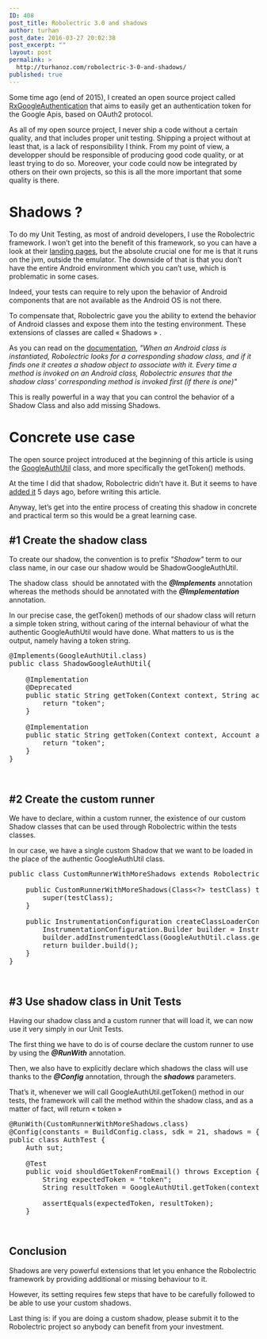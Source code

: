 ```yaml
---
ID: 408
post_title: Robolectric 3.0 and shadows
author: turhan
post_date: 2016-03-27 20:02:38
post_excerpt: ""
layout: post
permalink: >
  http://turhanoz.com/robolectric-3-0-and-shadows/
published: true
---
```

<p class="p1"><span class="s1">Some time ago (end of 2015), I created an open source project called <a href="https://github.com/TurhanOz/RxGoogleAuthentication">RxGoogleAuthentication</a> that aims to easily get an authentication token for the Google Apis, based on OAuth2 protocol.</span></p>
<p class="p1"><span class="s1">As all of my open source project, I never ship a code without a certain quality, and that includes proper unit testing. Shipping a project without at least that, is a lack of responsibility I think. From my point of view, a developper should be responsible of producing good code quality, or at least trying to do so. Moreover, your code could now be integrated by others on their own projects, so this is all the more important that some quality is there.</span></p>

<h1 class="p1"><span class="s1">Shadows ?</span></h1>
<p class="p1"><span class="s1">To do my Unit Testing, as most of android developers, I use the Robolectric framework. I won’t get into the benefit of this framework, so you can have a look at their <a href="http://robolectric.org/">landing pages</a></span><span class="s1">, but the absolute crucial one for me is that it runs on the jvm, outside the emulator. The downside of that is that you don’t have the entire Android environment which you can’t use, which is problematic in some cases.</span></p>
<p class="p1"><span class="s1">Indeed, your tests can require to rely upon the behavior of Android components that are not available as the Android OS is not there.</span></p>
<p class="p1"><span class="s1">To compensate that, Robolectric gave you the ability to extend the behavior of Android classes and expose them into the testing environment. These extensions of classes are called « Shadows » .</span></p>
<p class="p1"><span class="s1">As you can read on the <a href="http://robolectric.org/extending/">documentation</a>, <em>"When an Android class is instantiated, Robolectric looks for a corresponding shadow class, and if it finds one it creates a shadow object to associate with it. Every time a method is invoked on an Android class, Robolectric ensures that the shadow class' corresponding method is invoked first (if there is one)"</em></span></p>
<p class="p1"><span class="s1">This is really powerful in a way that you can control the behavior of a Shadow Class and also add missing Shadows.</span></p>

<h1 class="p1"><span class="s1">Concrete use case </span></h1>
<p class="p1"><span class="s1">The open source project introduced at the beginning of this article is using the <a href="https://developers.google.com/android/reference/com/google/android/gms/auth/GoogleAuthUtil">GoogleAuthUtil</a> </span><span class="s1">class, and more specifically the getToken() methods.</span></p>
<p class="p3"><span class="s3">At the time I did that shadow, Robolectric didn’t have it. But it seems to have <a href="https://github.com/robolectric/robolectric/blob/master/robolectric-shadows/shadows-play-services/src/main/java/org/robolectric/shadows/gms/ShadowGoogleAuthUtil.java">added it</a></span><span class="s1"> 5 days ago, before writing this article.</span></p>
<p class="p1"><span class="s1">Anyway, let’s get into the entire process of creating this shadow in concrete and practical term so this would be a great learning case.</span></p>

<h2 class="p1"><span class="s1">#1 Create the shadow class</span></h2>
<p class="p1"><span class="s1">To create our shadow, the convention is to prefix <em>"Shadow"</em> term to our class name, in our case our shadow would be ShadowGoogleAuthUtil.</span></p>
<p class="p1"><span class="s1">The shadow class  should be annotated with the <strong><em>@Implements</em></strong> annotation whereas the methods should be annotated with the <strong><em>@Implementation</em></strong> annotation.</span></p>
<p class="p1"><span class="s1">In our precise case, the getToken() methods of our shadow class will return a simple token string, without caring of the internal behaviour of what the authentic GoogleAuthUtil would have done. What matters to us is the output, namely having a token string.</span></p>

<pre class="lang:java mark:1,4,10 decode:true">@Implements(GoogleAuthUtil.class)
public class ShadowGoogleAuthUtil{

    @Implementation
    @Deprecated
    public static String getToken(Context context, String accountName, String scope) throws IOException, UserRecoverableAuthException, GoogleAuthException {
        return "token";
    }

    @Implementation
    public static String getToken(Context context, Account account, String scope) throws IOException, UserRecoverableAuthException, GoogleAuthException {
        return "token";
    }
}</pre>
&nbsp;
<h2><span class="s1">#2 Create the custom runner</span></h2>
<p class="p1"><span class="s1">We have to declare, within a custom runner, the existence of our custom Shadow classes that can be used through Robolectric within the tests classes.</span></p>
<p class="p1"><span class="s1">In our case, we have a single custom Shadow that we want to be loaded in the place of the authentic GoogleAuthUtil class.</span></p>

<pre class="lang:java mark:9 decode:true">public class CustomRunnerWithMoreShadows extends RobolectricGradleTestRunner {

    public CustomRunnerWithMoreShadows(Class&lt;?&gt; testClass) throws InitializationError {
        super(testClass);
    }

    public InstrumentationConfiguration createClassLoaderConfig() {
        InstrumentationConfiguration.Builder builder = InstrumentationConfiguration.newBuilder();
        builder.addInstrumentedClass(GoogleAuthUtil.class.getName());
        return builder.build();
    }
}</pre>
&nbsp;
<h2><span class="s1">#3 Use shadow class in Unit Tests</span></h2>
<p class="p1"><span class="s1">Having our shadow class and a custom runner that will load it, we can now use it very simply in our Unit Tests.</span></p>
<p class="p1"><span class="s1">The first thing we have to do is of course declare the custom runner to use by using the <strong><em>@RunWith</em></strong> annotation.</span></p>
<p class="p1"><span class="s1">Then, we also have to explicitly declare which shadows the class will use thanks to the <em><strong>@Config</strong></em> annotation, through the <em><strong>shadows</strong></em> parameters.</span></p>
<p class="p1"><span class="s1">That’s it, whenever we will call GoogleAuthUtil.getToken() method in our tests, the framework will call the method within the shadow class, and as a matter of fact, will return « token » </span></p>

<pre class="lang:default mark:1,2,9 decode:true ">@RunWith(CustomRunnerWithMoreShadows.class)
@Config(constants = BuildConfig.class, sdk = 21, shadows = {ShadowGoogleAuthUtil.class})
public class AuthTest {
    Auth sut;

    @Test
    public void shouldGetTokenFromEmail() throws Exception {
        String expectedToken = "token";
        String resultToken = GoogleAuthUtil.getToken(context, email, scope);
       
        assertEquals(expectedToken, resultToken);
    }</pre>
&nbsp;
<h2 class="p1"><span class="s1">Conclusion</span></h2>
<p class="p1"><span class="s1">Shadows are very powerful extensions that let you enhance the Robolectric framework by providing additional or missing behaviour to it.</span></p>
<p class="p1"><span class="s1">However, its setting requires few steps that have to be carefully followed to be able to use your custom shadows.</span></p>
<p class="p1"><span class="s1">Last thing is: if you are doing a custom shadow, please submit it to the Robolectric project so anybody can benefit from your investment. </span></p>